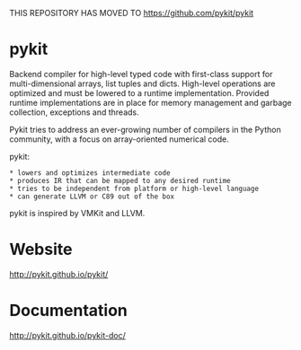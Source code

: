 THIS REPOSITORY HAS MOVED TO https://github.com/pykit/pykit

pykit
=====

Backend compiler for high-level typed code with first-class support for
multi-dimensional arrays, list tuples and dicts. High-level operations
are optimized and must be lowered to a runtime implementation. Provided
runtime implementations are in place for memory management and garbage
collection, exceptions and threads.

Pykit tries to address an ever-growing number of compilers in the Python
community, with a focus on array-oriented numerical code.

pykit:

    * lowers and optimizes intermediate code
    * produces IR that can be mapped to any desired runtime
    * tries to be independent from platform or high-level language
    * can generate LLVM or C89 out of the box

pykit is inspired by VMKit and LLVM.

Website
=======
http://pykit.github.io/pykit/

Documentation
=============
http://pykit.github.io/pykit-doc/
